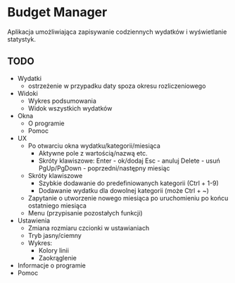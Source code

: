 # Budget Manager

Aplikacja umożliwiająca zapisywanie codziennych wydatków i wyświetlanie statystyk.

## TODO

- Wydatki
  - ostrzeżenie w przypadku daty spoza okresu rozliczeniowego
- Widoki
  - Wykres podsumowania
  - Widok wszystkich wydatków
- Okna
  - O programie
  - Pomoc
- UX
  - Po otwarciu okna wydatku/kategorii/miesiąca
    - Aktywne pole z wartością/nazwą etc.
    - Skróty klawiszowe:
      Enter - ok/dodaj
      Esc - anuluj
      Delete - usuń
      PgUp/PgDown - poprzedni/następny miesiąc
  - Skróty klawiszowe
    - Szybkie dodawanie do predefiniowanych kategorii (Ctrl + 1-9)
    - Dodawanie wydatku dla dowolnej kategorii (może Ctrl + ~)
  - Zapytanie o utworzenie nowego miesiąca po uruchomieniu po końcu ostatniego miesiąca
  - Menu (przypisanie pozostałych funkcji)
- Ustawienia
  - Zmiana rozmiaru czcionki w ustawianiach
  - Tryb jasny/ciemny
  - Wykres:
    - Kolory linii
    - Zaokrąglenie
- Informacje o programie
- Pomoc